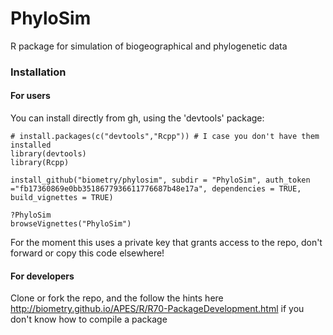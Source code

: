 # PhyloSim
R package for simulation of biogeographical and phylogenetic data 

### Installation 


#### For users

You can install directly from gh, using the 'devtools' package:

```{r}
# install.packages(c("devtools","Rcpp")) # I case you don't have them installed
library(devtools)
library(Rcpp)

install_github("biometry/phylosim", subdir = "PhyloSim", auth_token ="fb17360869e0bb3518677936611776687b48e17a", dependencies = TRUE,
build_vignettes = TRUE)

?PhyloSim
browseVignettes("PhyloSim")
```

For the moment this uses a private key that grants access to the repo, don't forward or copy this code elsewhere!

#### For developers

Clone or fork the repo, and the follow the hints here http://biometry.github.io/APES/R/R70-PackageDevelopment.html if you don't know how to compile a package


